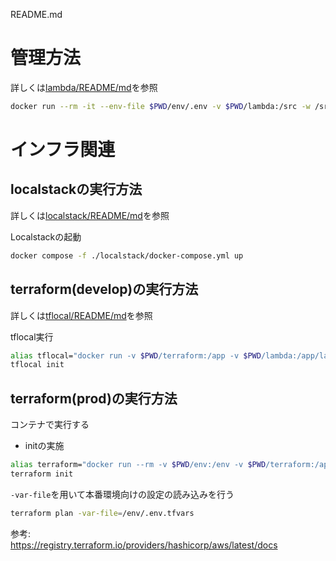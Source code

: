 README.md
# 管理方法  

詳しくは[lambda/README/md](lambda/README.md)を参照 

```sh
docker run --rm -it --env-file $PWD/env/.env -v $PWD/lambda:/src -w /src --entrypoint /bin/bash public.ecr.aws/lambda/python:3.11
```

# インフラ関連

## localstackの実行方法

詳しくは[localstack/README/md](localstack/README.md)を参照 

Localstackの起動  
```sh
docker compose -f ./localstack/docker-compose.yml up
```

## terraform(develop)の実行方法

詳しくは[tflocal/README/md](tflocal/README.md)を参照  

tflocal実行
```sh
alias tflocal="docker run -v $PWD/terraform:/app -v $PWD/lambda:/app/lambda --rm --net=localstack_default -u `id -u`:`id -g` -it tflocal:0.16.0"
tflocal init
```

## terraform(prod)の実行方法

コンテナで実行する

- initの実施
```sh
alias terraform="docker run --rm -v $PWD/env:/env -v $PWD/terraform:/app -v $PWD/lambda:/app/lambda -w /app -u `id -u`:`id -g` -it hashicorp/terraform:1.6.5"
terraform init
```

`-var-file`を用いて本番環境向けの設定の読み込みを行う
```sh
terraform plan -var-file=/env/.env.tfvars
```

参考:  
https://registry.terraform.io/providers/hashicorp/aws/latest/docs